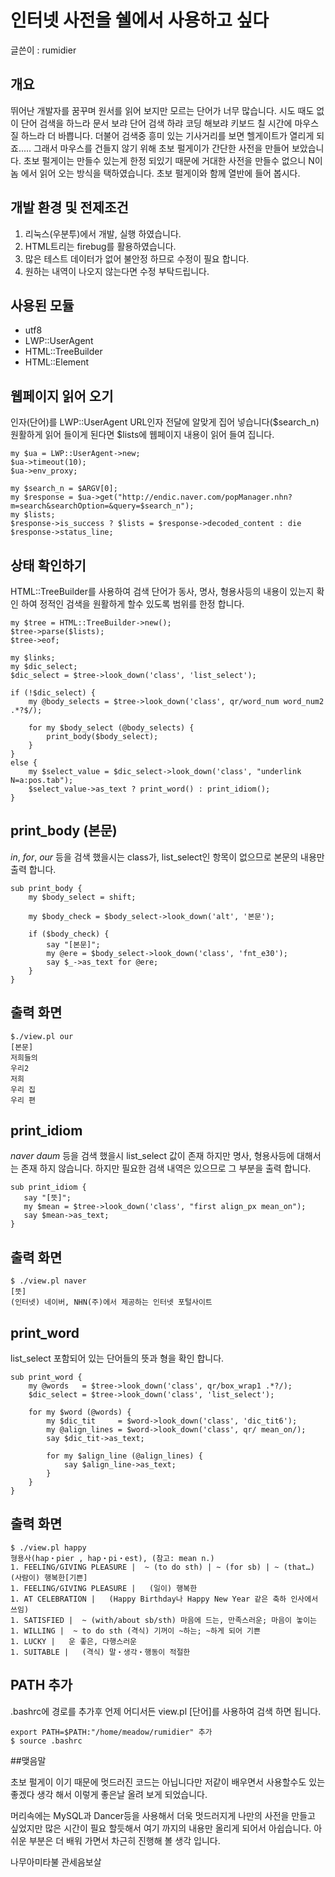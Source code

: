 인터넷 사전을 쉘에서 사용하고 싶다
===========================================

글쓴이 : rumidier

## 개요
 뛰어난 개발자를 꿈꾸며 원서를 읽어 보지만 모르는 단어가 너무 많습니다.
시도 때도 없이 단어 검색을 하느라 문서 보랴 단어 검색 하랴 코딩 해보랴
키보드 칠 시간에 마우스질 하느라 더 바쁩니다. 더불어 검색중 흥미 있는
기사거리를 보면 헬게이트가 열리게 되죠.....
그래서 마우스를 건들지 않기 위해 초보 펄게이가 간단한 사전을 만들어 보았습니다.
초보 펄게이는 만들수 있는게 한정 되있기 때문에 거대한 사전을 만들수 없으니
N이놈 에서 읽어 오는 방식을 택하였습니다. 초보 펄게이와 함께 열반에 들어 봅시다.

## 개발 환경 및 전제조건
 1. 리눅스(우분투)에서 개발, 실행 하였습니다.
 1. HTML트리는 firebug를 활용하였습니다.
 1. 많은 테스트 데이터가 없어 불안정 하므로 수정이 필요 합니다.
 1. 원하는 내역이 나오지 않는다면 수정 부탁드립니다.

## 사용된 모듈
- utf8
- LWP::UserAgent
- HTML::TreeBuilder
- HTML::Element

## 웹페이지 읽어 오기

인자(단어)를 LWP::UserAgent URL인자 전달에 알맞게 집어 넣습니다($search_n)
원활하게 읽어 들이게 된다면 $lists에 웹페이지 내용이 읽어 들여 집니다.

    my $ua = LWP::UserAgent->new;
    $ua->timeout(10);
    $ua->env_proxy;
    
    my $search_n = $ARGV[0];
    my $response = $ua->get("http://endic.naver.com/popManager.nhn?m=search&searchOption=&query=$search_n");
    my $lists;
    $response->is_success ? $lists = $response->decoded_content : die $response->status_line;

## 상태 확인하기

HTML::TreeBuilder를 사용하여 검색 단어가 동사, 명사, 형용사등의 내용이
있는지 확인 하여 정적인 검색을 원활하게 할수 있도록 범위를 한정 합니다.

    my $tree = HTML::TreeBuilder->new();
    $tree->parse($lists);
    $tree->eof;

    my $links;
    my $dic_select;
    $dic_select = $tree->look_down('class', 'list_select');

    if (!$dic_select) {
        my @body_selects = $tree->look_down('class', qr/word_num word_num2 .*?$/);

        for my $body_select (@body_selects) {
            print_body($body_select);
        }
    }
    else {
        my $select_value = $dic_select->look_down('class', "underlink N=a:pos.tab");
        $select_value->as_text ? print_word() : print_idiom();
    }

## print_body (본문)

*in*, *for*, *our* 등을 검색 했을시는 class가, list_select인 항목이 없으므로 
본문의 내용만 출력 합니다.

    sub print_body {
        my $body_select = shift;
    
        my $body_check = $body_select->look_down('alt', '본문');
    
        if ($body_check) {
            say "[본문]";
            my @ere = $body_select->look_down('class', 'fnt_e30');
            say $_->as_text for @ere;
        }
    }

## 출력 화면

    $./view.pl our
    [본문]
    저희들의 
    우리2 
    저희 
    우리 집 
    우리 편 

## print_idiom

*naver* *daum* 등을 검색 했을시 list_select 값이 존재 하지만 명사, 형용사등에 대해서는
존재 하지 않습니다. 하지만 필요한 검색 내역은 있으므로 그 부분을 출력 합니다.

    sub print_idiom {
       say "[뜻]";
       my $mean = $tree->look_down('class', "first align_px mean_on");
       say $mean->as_text;
    }

## 출력 화면

    $ ./view.pl naver
    [뜻]
    (인터넷) 네이버, NHN(주)에서 제공하는 인터넷 포털사이트 

## print_word
 
 list_select 포함되어 있는 단어들의 뜻과 형을 확인 합니다.

    sub print_word {
        my @words   = $tree->look_down('class', qr/box_wrap1 .*?/);
        $dic_select = $tree->look_down('class', 'list_select');

        for my $word (@words) {
            my $dic_tit     = $word->look_down('class', 'dic_tit6');
            my @align_lines = $word->look_down('class', qr/ mean_on/);
            say $dic_tit->as_text;

            for my $align_line (@align_lines) {
                say $align_line->as_text;
            }
        }
    }

## 출력 화면

    $ ./view.pl happy
    형용사(hap・pier , hap・pi・est), (참고: mean n.)
    1. FEELING/GIVING PLEASURE |  ~ (to do sth) | ~ (for sb) | ~ (that…) (사람이) 행복한[기쁜]  
    1. FEELING/GIVING PLEASURE |   (일이) 행복한  
    1. AT CELEBRATION |   (Happy Birthday나 Happy New Year 같은 축하 인사에서 쓰임) 
    1. SATISFIED |  ~ (with/about sb/sth) 마음에 드는, 만족스러운; 마음이 놓이는  
    1. WILLING |  ~ to do sth (격식) 기꺼이 ~하는; ~하게 되어 기쁜  
    1. LUCKY |   운 좋은, 다행스러운  
    1. SUITABLE |   (격식) 말・생각・행동이 적절한  

## PATH 추가

.bashrc에 경로를 추가후 언제 어디서든 view.pl [단어]를 사용하여 검색 하면 됩니다.

    export PATH=$PATH:"/home/meadow/rumidier" 추가
    $ source .bashrc

##맺음말

초보 펄게이 이기 때문에 멋드러진 코드는 아닙니다만 저같이 배우면서 사용할수도 있는
좋겠다 생각 해서 이렇게 좋은날 올려 보게 되었습니다.

머리속에는 MySQL과 Dancer등을 사용해서 더욱 멋드러지게 나만의 사전을 만들고 싶었지만
많은 시간이 필요 할듯해서 여기 까지의 내용만 올리게 되어서 아쉽습니다.
아쉬운 부분은 더 배워 가면서 차근히 진행해 볼 생각 입니다.

나무아미타불 관세음보살

